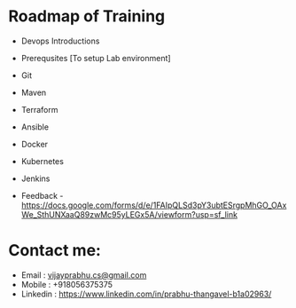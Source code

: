 # Roadmap of Training

* Devops Introductions
* Prerequsites [To setup Lab environment] 
* Git  
* Maven 
* Terraform 
* Ansible
* Docker
* Kubernetes
* Jenkins
    
* Feedback - https://docs.google.com/forms/d/e/1FAIpQLSd3pY3ubtESrgpMhGO_OAxWe_SthUNXaaQ89zwMc95yLEGx5A/viewform?usp=sf_link

# Contact me:
* Email     : vijayprabhu.cs@gmail.com
* Mobile    : +918056375375
* Linkedin  : https://www.linkedin.com/in/prabhu-thangavel-b1a02963/
